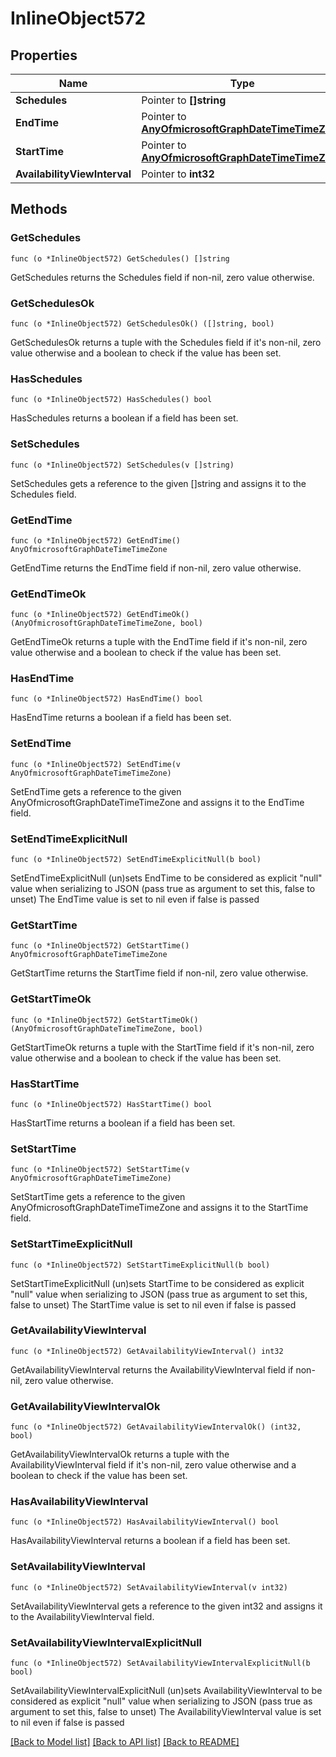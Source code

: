 # InlineObject572

## Properties

Name | Type | Description | Notes
------------ | ------------- | ------------- | -------------
**Schedules** | Pointer to **[]string** |  | [optional] 
**EndTime** | Pointer to [**AnyOfmicrosoftGraphDateTimeTimeZone**](anyOf&lt;microsoft.graph.dateTimeTimeZone&gt;.md) |  | [optional] 
**StartTime** | Pointer to [**AnyOfmicrosoftGraphDateTimeTimeZone**](anyOf&lt;microsoft.graph.dateTimeTimeZone&gt;.md) |  | [optional] 
**AvailabilityViewInterval** | Pointer to **int32** |  | [optional] 

## Methods

### GetSchedules

`func (o *InlineObject572) GetSchedules() []string`

GetSchedules returns the Schedules field if non-nil, zero value otherwise.

### GetSchedulesOk

`func (o *InlineObject572) GetSchedulesOk() ([]string, bool)`

GetSchedulesOk returns a tuple with the Schedules field if it's non-nil, zero value otherwise
and a boolean to check if the value has been set.

### HasSchedules

`func (o *InlineObject572) HasSchedules() bool`

HasSchedules returns a boolean if a field has been set.

### SetSchedules

`func (o *InlineObject572) SetSchedules(v []string)`

SetSchedules gets a reference to the given []string and assigns it to the Schedules field.

### GetEndTime

`func (o *InlineObject572) GetEndTime() AnyOfmicrosoftGraphDateTimeTimeZone`

GetEndTime returns the EndTime field if non-nil, zero value otherwise.

### GetEndTimeOk

`func (o *InlineObject572) GetEndTimeOk() (AnyOfmicrosoftGraphDateTimeTimeZone, bool)`

GetEndTimeOk returns a tuple with the EndTime field if it's non-nil, zero value otherwise
and a boolean to check if the value has been set.

### HasEndTime

`func (o *InlineObject572) HasEndTime() bool`

HasEndTime returns a boolean if a field has been set.

### SetEndTime

`func (o *InlineObject572) SetEndTime(v AnyOfmicrosoftGraphDateTimeTimeZone)`

SetEndTime gets a reference to the given AnyOfmicrosoftGraphDateTimeTimeZone and assigns it to the EndTime field.

### SetEndTimeExplicitNull

`func (o *InlineObject572) SetEndTimeExplicitNull(b bool)`

SetEndTimeExplicitNull (un)sets EndTime to be considered as explicit "null" value
when serializing to JSON (pass true as argument to set this, false to unset)
The EndTime value is set to nil even if false is passed
### GetStartTime

`func (o *InlineObject572) GetStartTime() AnyOfmicrosoftGraphDateTimeTimeZone`

GetStartTime returns the StartTime field if non-nil, zero value otherwise.

### GetStartTimeOk

`func (o *InlineObject572) GetStartTimeOk() (AnyOfmicrosoftGraphDateTimeTimeZone, bool)`

GetStartTimeOk returns a tuple with the StartTime field if it's non-nil, zero value otherwise
and a boolean to check if the value has been set.

### HasStartTime

`func (o *InlineObject572) HasStartTime() bool`

HasStartTime returns a boolean if a field has been set.

### SetStartTime

`func (o *InlineObject572) SetStartTime(v AnyOfmicrosoftGraphDateTimeTimeZone)`

SetStartTime gets a reference to the given AnyOfmicrosoftGraphDateTimeTimeZone and assigns it to the StartTime field.

### SetStartTimeExplicitNull

`func (o *InlineObject572) SetStartTimeExplicitNull(b bool)`

SetStartTimeExplicitNull (un)sets StartTime to be considered as explicit "null" value
when serializing to JSON (pass true as argument to set this, false to unset)
The StartTime value is set to nil even if false is passed
### GetAvailabilityViewInterval

`func (o *InlineObject572) GetAvailabilityViewInterval() int32`

GetAvailabilityViewInterval returns the AvailabilityViewInterval field if non-nil, zero value otherwise.

### GetAvailabilityViewIntervalOk

`func (o *InlineObject572) GetAvailabilityViewIntervalOk() (int32, bool)`

GetAvailabilityViewIntervalOk returns a tuple with the AvailabilityViewInterval field if it's non-nil, zero value otherwise
and a boolean to check if the value has been set.

### HasAvailabilityViewInterval

`func (o *InlineObject572) HasAvailabilityViewInterval() bool`

HasAvailabilityViewInterval returns a boolean if a field has been set.

### SetAvailabilityViewInterval

`func (o *InlineObject572) SetAvailabilityViewInterval(v int32)`

SetAvailabilityViewInterval gets a reference to the given int32 and assigns it to the AvailabilityViewInterval field.

### SetAvailabilityViewIntervalExplicitNull

`func (o *InlineObject572) SetAvailabilityViewIntervalExplicitNull(b bool)`

SetAvailabilityViewIntervalExplicitNull (un)sets AvailabilityViewInterval to be considered as explicit "null" value
when serializing to JSON (pass true as argument to set this, false to unset)
The AvailabilityViewInterval value is set to nil even if false is passed

[[Back to Model list]](../README.md#documentation-for-models) [[Back to API list]](../README.md#documentation-for-api-endpoints) [[Back to README]](../README.md)


